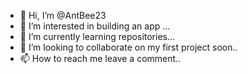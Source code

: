 - 👋 Hi, I’m @AntBee23
- 👀 I’m interested in building an app ...
- 🌱 I’m currently learning repositories...
- 💞️ I’m looking to collaborate on my first project soon..
- 📫 How to reach me leave a comment..

<!---
AntBee23/AntBee23 is a ✨ special ✨ repository because its `README.md` (this file) appears on your GitHub profile.
You can click the Preview link to take a look at your changes.
--->
